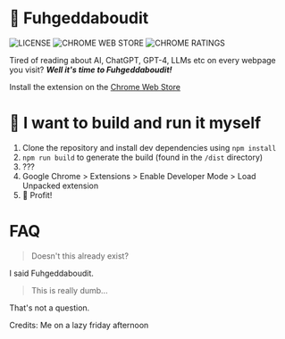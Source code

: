 # 🚮 Fuhgeddaboudit
![LICENSE](https://badgen.net/badge/license/MIT/blue) ![CHROME WEB STORE](https://badgen.net/chrome-web-store/v/ckkdlimhmcjmikdlpkmbgfkaikojcbjk?icon=chrome&color=red) ![CHROME RATINGS](https://badgen.net/chrome-web-store/stars/ckkdlimhmcjmikdlpkmbgfkaikojcbjk)

Tired of reading about AI, ChatGPT, GPT-4, LLMs etc on every webpage you visit? 
***Well it's time to Fuhgeddaboudit!***

Install the extension on the [Chrome Web Store](www.link.com)

# 😤 I want to build and run it myself

1. Clone the repository and install dev dependencies using ```npm install```
2. ```npm run build``` to generate the build (found in the ```/dist``` directory)
3. ???
4. Google Chrome > Extensions > Enable Developer Mode > Load Unpacked extension
5. 🎊 Profit!

# FAQ
> Doesn't this already exist?

I said Fuhgeddaboudit.

> This is really dumb...

That's not a question.

Credits: Me on a lazy friday afternoon

